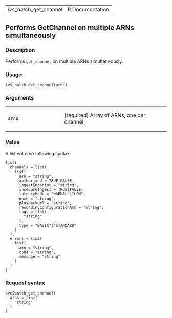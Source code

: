<table style="width: 100%;">
<tbody>
<tr class="odd">
<td>ivs_batch_get_channel</td>
<td style="text-align: right;">R Documentation</td>
</tr>
</tbody>
</table>

## Performs GetChannel on multiple ARNs simultaneously

### Description

Performs `get_channel` on multiple ARNs simultaneously.

### Usage

    ivs_batch_get_channel(arns)

### Arguments

<table>
<colgroup>
<col style="width: 35%" />
<col style="width: 65%" />
</colgroup>
<tbody>
<tr class="odd">
<td><code id="ivs_batch_get_channel_:_arns">arns</code></td>
<td><p>[required] Array of ARNs, one per channel.</p></td>
</tr>
</tbody>
</table>

### Value

A list with the following syntax:

    list(
      channels = list(
        list(
          arn = "string",
          authorized = TRUE|FALSE,
          ingestEndpoint = "string",
          insecureIngest = TRUE|FALSE,
          latencyMode = "NORMAL"|"LOW",
          name = "string",
          playbackUrl = "string",
          recordingConfigurationArn = "string",
          tags = list(
            "string"
          ),
          type = "BASIC"|"STANDARD"
        )
      ),
      errors = list(
        list(
          arn = "string",
          code = "string",
          message = "string"
        )
      )
    )

### Request syntax

    svc$batch_get_channel(
      arns = list(
        "string"
      )
    )
